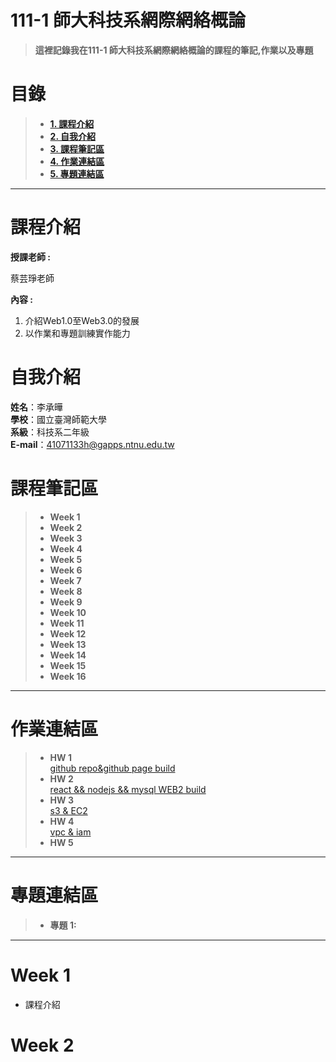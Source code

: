 # 111-1 師大科技系網際網絡概論
>**這裡記錄我在111-1 師大科技系網際網絡概論的課程的筆記,作業以及專題**


# 目錄  
>+ [**1. 課程介紹** ](https://github.com/alan88888/Web#課程介紹)
>+ [**2. 自我介紹**](https://github.com/alan88888/Web#自我介紹)
>+ [**3. 課程筆記區**](https://github.com/alan88888/Web#課程筆記區)
>+ [**4. 作業連結區**](https://github.com/alan88888/Web#作業連結區)
>+ [**5. 專題連結區**](https://github.com/alan88888/Web#專題連結區)
---

# 課程介紹
**授課老師 :**

蔡芸琤老師
  
**內容 :** 
1. 介紹Web1.0至Web3.0的發展
2. 以作業和專題訓練實作能力

# 自我介紹
**姓名**：李承曄\
**學校**：國立臺灣師範大學\
**系級**：科技系二年級\
**E-mail**：41071133h@gapps.ntnu.edu.tw

# 課程筆記區
>+ **Week 1**
>+ **Week 2**
>+ **Week 3**
>+ **Week 4**
>+ **Week 5**
>+ **Week 6**
>+ **Week 7**
>+ **Week 8**
>+ **Week 9**
>+ **Week 10**
>+ **Week 11**
>+ **Week 12**
>+ **Week 13**
>+ **Week 14**
>+ **Week 15**
>+ **Week 16**
---

# 作業連結區 
>+ **HW 1**  
[github repo&github page build](https://www.youtube.com/watch?v=HBSfv4xqta0)
>+ **HW 2**  
[react && nodejs && mysql WEB2 build](https://www.youtube.com/watch?v=6lE3Nq32XYw)
>+ **HW 3**  
[s3 & EC2](https://youtu.be/XlMKQigkwgM)
>+ **HW 4**  
[vpc & iam](https://youtu.be/VgRum8Pi8jw)
>+ **HW 5**
---

# 專題連結區
>+ **專題 1:**
---

# Week 1
+ 課程介紹


# Week 2

